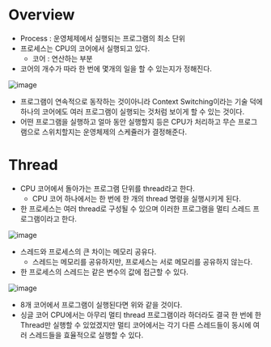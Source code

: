 # Overview
- Process : 운영체제에서 실행되는 프로그램의 최소 단위
- 프로세스는 CPU의 코어에서 실행되고 있다.
  - 코어 : 연산하는 부분
- 코어의 개수가 따라 한 번에 몇개의 일을 할 수 있는지가 정해진다.

![image](https://user-images.githubusercontent.com/69780812/146200259-f9eb5b76-646e-4a5b-8411-8bd428a8d751.png)
- 프로그램이 연속적으로 동작하는 것이아니라 Context Switching이라는 기술 덕에 하나의 코어에도 여러 프로그램이 실행되는 것처럼 보이게 할 수 있는 것이다.
- 어떤 프로그램을 실행하고 얼마 동안 실행할지 등은 CPU가 처리하고 무슨 프로그램으로 스위치할지는 운영체제의 스케쥴러가 결정해준다.

# Thread
- CPU 코어에서 돌아가는 프로그램 단위를 thread라고 한다.
  - CPU 코어 하나에서는 한 번에 한 개의 thread 명령을 실행시키게 된다.
- 한 프로세스는 여러 thread로 구성될 수 있으며 이러한 프로그램을 멀티 스레드 프로그램이라고 한다.

![image](https://user-images.githubusercontent.com/69780812/146200623-8b630776-1097-46fc-9cc0-8fc5e23bfbc2.png)
- 스레드와 프로세스의 큰 차이는 메모리 공유다.
  - 스레드는 메모리를 공유하지만, 프로세스는 서로 메모리를 공유하지 않는다.
- 한 프로세스의 스레드는 같은 변수의 값에 접근할 수 있다.

![image](https://user-images.githubusercontent.com/69780812/146200875-a3474be1-471c-4a2b-b20d-8ed9afdf8603.png)
- 8개 코어에서 프로그램이 실행된다면 위와 같을 것이다.
- 싱글 코어 CPU에서는 아무리 멀티 thread 프로그램이라 하더라도 결국 한 번에 한 Thread만 실행할 수 있었겠지만 멀티 코어에서는 각기 다른 스레드들이 동시에 여러 스레드들을 효율적으로 실행할 수 있다.
